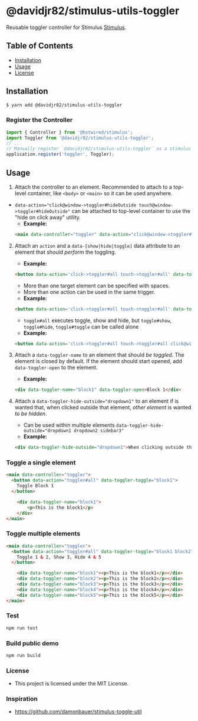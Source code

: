 # @davidjr82/stimulus-utils-toggler

Reusable toggler controller for Stimulus [Stimulus](https://stimulusjs.org/).
## Table of Contents

- [Installation](#installation)
- [Usage](#usage)
- [License](#license)

## Installation

```sh
$ yarn add @davidjr82/stimulus-utils-toggler
```

### Register the Controller

```js
import { Controller } from '@hotwired/stimulus';
import Toggler from '@davidjr82/stimulus-utils-toggler';
// ...
// Manually register `@davidjr82/stimulus-utils-toggler` as a stimulus controller
application.register('toggler', Toggler);
```

## Usage

1. Attach the controller to an element. Recommended to attach to a top-level container, like `<body>` or `<main>` so it can be used anywhere.
  * `data-action="click@window->toggler#hideOutside touch@window->toggler#hideOutside"` can be attached to top-level container to use the "hide on click away" utility.
    * **Example:**
    ```html
    <main data-controller="toggler" data-action="click@window->toggler#hideOutside touch@window->toggler#hideOutside">...</main>
    ```
2. Attach an `action` and a `data-[show|hide|toggle]` data attribute to an element that should _perform_ the toggling.
    * **Example:**
    ```html
    <button data-action='click->toggler#all touch->toggler#all' data-toggler-toggle="block1">Toggle</button>
    ```
    * More than one target element can be specified with spaces.
    * More than one action can be used in the same trigger.
    * **Example:**
    ```html
    <button data-action='click->toggler#all touch->toggler#all' data-toggler-toggle="block1 block2" data-toggler-show="block3" data-toggler-hide="block4 block5">Toggle 1 & 2, Show 3, Hide 4 & 5</button>
    ```
    * `toggle#all` executes toggle, show and hide, but `toggle#show`, `toggle#hide`, `toggle#toggle` can be called alone
    * **Example:**
    ```html
    <button data-action='click->toggler#all touch->toggler#all click@window->toggler#hide touch@window->toggler#hide' data-toggler-toggle="block4" data-toggler-hide="block4">Toggle 4 and hide when click outside</button>
    ```

3. Attach a `data-toggler-name` to an element that should _be toggled_. The element is closed by default. If the element should start opened, add `data-toggler-open` to the element.
    * **Example:**
    ```html
    <div data-toggler-name="block1" data-toggler-open>Block 1</div>
    ```

3. Attach a `data-toggler-hide-outside="dropdown1"` to an element if is wanted that, when clicked outside that element, _other element_ is wanted _to be hidden_.
    * Can be used within multiple elements `data-toggler-hide-outside="dropdown1 dropdown2 sidebar3"`
    * **Example:**
    ```html
    <div data-toggler-hide-outside="dropdown1">When clicking outside this element, data-togler-name="dropdown1" will be hidden</div>
    ```

### Toggle a single element

```html
<main data-controller="toggler">
  <button data-action="toggler#all" data-toggler-toggle="block1">
    Toggle Block 1
  </button>

    <div data-toggler-name="block1">
        <p>This is the block1</p>
    </div>
</main>
```

### Toggle multiple elements

```html
<main data-controller="toggler">
  <button data-action="toggler#all" data-toggler-toggle="block1 block2" data-toggler-show="block3"  data-toggler-hide="block4 block5">
    Toggle 1 & 2, Show 3, Hide 4 & 5
  </button>

    <div data-toggler-name="block1"><p>This is the block1</p></div>
    <div data-toggler-name="block2"><p>This is the block2</p></div>
    <div data-toggler-name="block3"><p>This is the block3</p></div>
    <div data-toggler-name="block4"><p>This is the block4</p></div>
    <div data-toggler-name="block5"><p>This is the block5</p></div>
</main>
```

### Test

```bash
npm run test
```

### Build public demo

```bash
npm run build
```


### License

- This project is licensed under the MIT License.

### Inspiration

- https://github.com/damonbauer/stimulus-toggle-util
